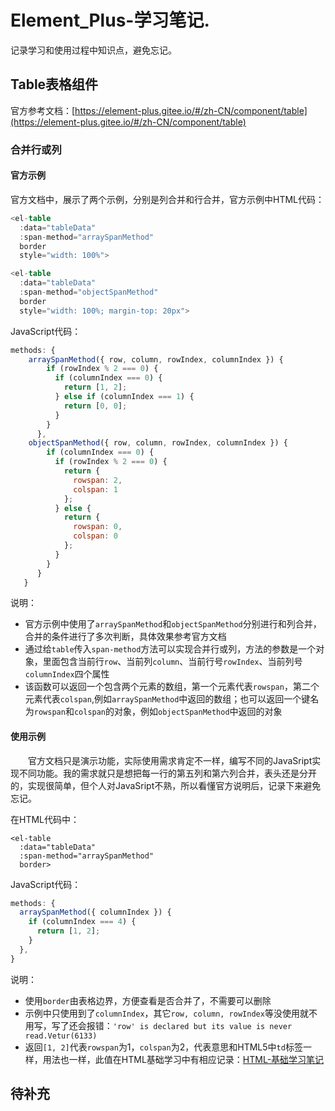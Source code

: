 # Element_Plus-学习笔记.
记录学习和使用过程中知识点，避免忘记。
## Table表格组件
官方参考文档：[https://element-plus.gitee.io/#/zh-CN/component/table](https://element-plus.gitee.io/#/zh-CN/component/table)

### 合并行或列
#### 官方示例
官方文档中，展示了两个示例，分别是列合并和行合并，官方示例中HTML代码：
```v
<el-table
  :data="tableData"
  :span-method="arraySpanMethod"
  border
  style="width: 100%">

<el-table
  :data="tableData"
  :span-method="objectSpanMethod"
  border
  style="width: 100%; margin-top: 20px">
```
JavaScript代码：
```js
methods: {
    arraySpanMethod({ row, column, rowIndex, columnIndex }) {
        if (rowIndex % 2 === 0) {
          if (columnIndex === 0) {
            return [1, 2];
          } else if (columnIndex === 1) {
            return [0, 0];
          }
        }
      },
    objectSpanMethod({ row, column, rowIndex, columnIndex }) {
        if (columnIndex === 0) {
          if (rowIndex % 2 === 0) {
            return {
              rowspan: 2,
              colspan: 1
            };
          } else {
            return {
              rowspan: 0,
              colspan: 0
            };
          }
        }
      }
   }
```
说明：
- 官方示例中使用了`arraySpanMethod`和`objectSpanMethod`分别进行和列合并，合并的条件进行了多次判断，具体效果参考官方文档
- 通过给`table`传入`span-method`方法可以实现合并行或列，方法的参数是一个对象，里面包含当前行`row`、当前列`column`、当前行号`rowIndex`、当前列号`columnIndex`四个属性
- 该函数可以返回一个包含两个元素的数组，第一个元素代表`rowspan`，第二个元素代表`colspan`,例如`arraySpanMethod`中返回的数组；也可以返回一个键名为`rowspan`和`colspan`的对象，例如`objectSpanMethod`中返回的对象

#### 使用示例
&#8195;&#8195;官方文档只是演示功能，实际使用需求肯定不一样，编写不同的JavaSript实现不同功能。我的需求就只是想把每一行的第五列和第六列合并，表头还是分开的，实现很简单，但个人对JavaSript不熟，所以看懂官方说明后，记录下来避免忘记。

在HTML代码中：
```
<el-table
  :data="tableData"
  :span-method="arraySpanMethod"
  border>
```
JavaScript代码：
```js
methods: {
  arraySpanMethod({ columnIndex }) {
    if (columnIndex === 4) {
      return [1, 2];
    }
  },
}
```
说明：
- 使用`border`由表格边界，方便查看是否合并了，不需要可以删除
- 示例中只使用到了`columnIndex`，其它`row, column, rowIndex`等没使用就不用写，写了还会报错：`'row' is declared but its value is never read.Vetur(6133)`
- 返回`[1, 2]`代表`rowspan`为1，`colspan`为2，代表意思和HTML5中`td`标签一样，用法也一样，此值在HTML基础学习中有相应记录：[HTML-基础学习笔记](https://ebook.big1000.com/08-Python/07-Python_Flask/11-HTML-%E5%9F%BA%E7%A1%80%E5%AD%A6%E4%B9%A0%E7%AC%94%E8%AE%B0.html?h=rowspan)

## 待补充
